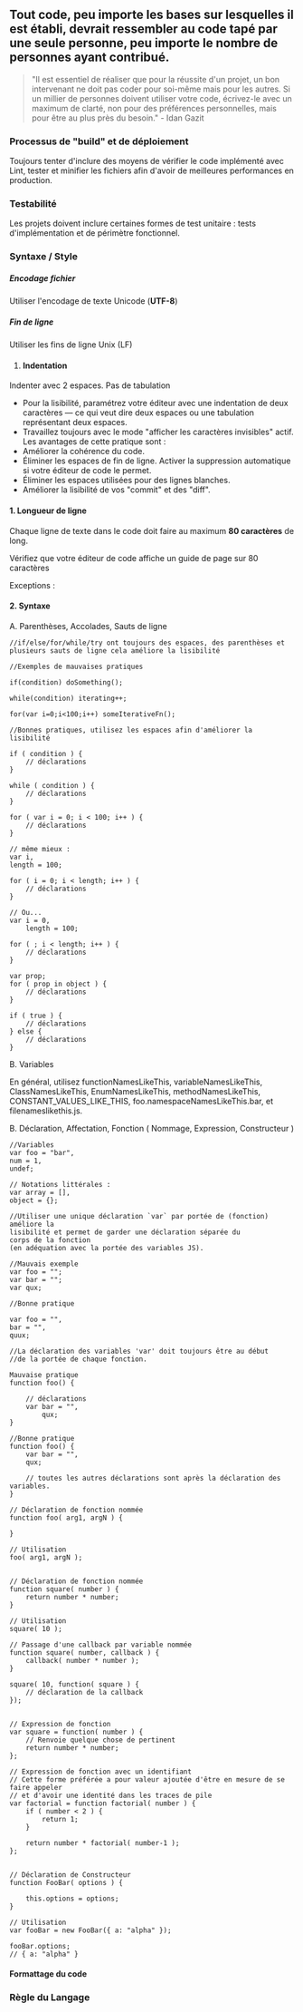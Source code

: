 ## Tout code, peu importe les bases sur lesquelles il est établi, devrait ressembler au code tapé par une seule personne, peu importe le nombre de personnes ayant contribué.

> "Il est essentiel de réaliser que pour la réussite d'un projet, un bon intervenant ne doit pas coder pour soi-même mais pour les autres. Si un millier de personnes doivent utiliser votre code, écrivez-le avec un maximum de clarté, non pour des préférences personnelles, mais pour être au plus près du besoin." - Idan Gazit

### Processus de "build" et de déploiement
Toujours tenter d'inclure des moyens de vérifier le code implémenté avec Lint, tester et minifier les fichiers afin d'avoir de meilleures performances en production.

### Testabilité
Les projets doivent inclure certaines formes de test unitaire : tests d'implémentation et de périmètre fonctionnel.

### Syntaxe / Style
##### Encodage fichier
Utiliser l'encodage de texte Unicode (**UTF-8**)

##### Fin de ligne
Utiliser les fins de ligne Unix (LF)

1. #### Indentation
Indenter avec 2 espaces. Pas de tabulation

* Pour la lisibilité, paramétrez votre éditeur avec une indentation de deux caractères — ce qui veut dire deux espaces ou une tabulation représentant deux espaces.
* Travaillez toujours avec le mode "afficher les caractères invisibles" actif. Les avantages de cette pratique sont :
 * Améliorer la cohérence du code.
 * Éliminer les espaces de fin de ligne. Activer la suppression automatique si votre éditeur de code le permet. 
 * Éliminer les espaces utilisées pour des lignes blanches.
 * Améliorer la lisibilité de vos "commit" et des "diff".

#### 1. Longueur de ligne
Chaque ligne de texte dans le code doit faire au maximum **80 caractères** de long.

Vérifiez que votre éditeur de code affiche un guide de page sur 80 caractères

Exceptions :

#### 2. Syntaxe
A. Parenthèses, Accolades, Sauts de ligne

	//if/else/for/while/try ont toujours des espaces, des parenthèses et plusieurs sauts de ligne cela améliore la lisibilité

	//Exemples de mauvaises pratiques

	if(condition) doSomething();

	while(condition) iterating++;

	for(var i=0;i<100;i++) someIterativeFn();

	//Bonnes pratiques, utilisez les espaces afin d'améliorer la lisibilité

	if ( condition ) {
		// déclarations
	}

	while ( condition ) {
		// déclarations
	}

	for ( var i = 0; i < 100; i++ ) {
		// déclarations
	}

	// même mieux :
	var i,
	length = 100;

	for ( i = 0; i < length; i++ ) {
		// déclarations
	}

	// Ou...
	var i = 0,
		length = 100;

	for ( ; i < length; i++ ) {
		// déclarations
	}

	var prop;
	for ( prop in object ) {
		// déclarations
	}

	if ( true ) {
		// déclarations
	} else {
		// déclarations
	}



B. Variables

En général, utilisez functionNamesLikeThis, variableNamesLikeThis, ClassNamesLikeThis, EnumNamesLikeThis, methodNamesLikeThis, CONSTANT_VALUES_LIKE_THIS, foo.namespaceNamesLikeThis.bar, et filenameslikethis.js.

B. Déclaration, Affectation, Fonction ( Nommage, Expression, Constructeur )

	//Variables
	var foo = "bar",
	num = 1,
	undef;

	// Notations littérales :
	var array = [],
	object = {};

	//Utiliser une unique déclaration `var` par portée de (fonction) améliore la
	lisibilité et permet de garder une déclaration séparée du
	corps de la fonction
	(en adéquation avec la portée des variables JS).

	//Mauvais exemple
	var foo = "";
	var bar = "";
	var qux;

	//Bonne pratique

	var foo = "",
	bar = "",
	quux;

	//La déclaration des variables 'var' doit toujours être au début
	//de la portée de chaque fonction.

	Mauvaise pratique
	function foo() {

		// déclarations
		var bar = "",
			qux;
	}

	//Bonne pratique
	function foo() {
		var bar = "",
		qux;

		// toutes les autres déclarations sont après la déclaration des variables.
	}

	// Déclaration de fonction nommée
	function foo( arg1, argN ) {

	}

	// Utilisation
	foo( arg1, argN );


	// Déclaration de fonction nommée
	function square( number ) {
		return number * number;
	}

	// Utilisation
	square( 10 );

	// Passage d'une callback par variable nommée
	function square( number, callback ) {
		callback( number * number );
	}

	square( 10, function( square ) {
		// déclaration de la callback
	});


	// Expression de fonction
	var square = function( number ) {
		// Renvoie quelque chose de pertinent
		return number * number;
	};

	// Expression de fonction avec un identifiant
	// Cette forme préférée a pour valeur ajoutée d'être en mesure de se faire appeler
	// et d'avoir une identité dans les traces de pile
	var factorial = function factorial( number ) {
		if ( number < 2 ) {
			return 1;
		}

		return number * factorial( number-1 );
	};


	// Déclaration de Constructeur
	function FooBar( options ) {

		this.options = options;
	}

	// Utilisation
	var fooBar = new FooBar({ a: "alpha" });

	fooBar.options;
	// { a: "alpha" }

#### Formattage du code


### Règle du Langage